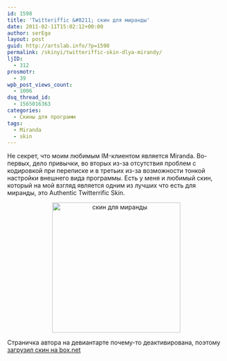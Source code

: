 ```yaml
---
id: 1598
title: 'Twitteriffic &#8211; скин для миранды'
date: 2011-02-11T15:02:12+00:00
author: serEga
layout: post
guid: http://artslab.info/?p=1598
permalink: /skinyi/twitteriffic-skin-dlya-mirandy/
ljID:
  - 312
prosmotr:
  - 39
wpb_post_views_count:
  - 1006
dsq_thread_id:
  - 1565016363
categories:
  - Скины для программ
tags:
  - Miranda
  - skin
---
```

Не секрет, что моим любимым IM-клиентом является Miranda. Во-первых, дело привычки, во вторых из-за отсутствия проблем с кодировкой при переписке и в третьих из-за возможности тонкой настройки внешнего вида программы. Есть у меня и любимый скин, который на мой взгляд является одним из лучших что есть для миранды, это Authentic Twitterrific Skin.

<center>
  <a href="http://googledrive.com/host/0B9lHVSSSdxdxd0hjdUdmRzY3Tjg/authentic_twitterrific_skin_by_elkendall.jpg"><img src="http://googledrive.com/host/0B9lHVSSSdxdxd0hjdUdmRzY3Tjg/authentic_twitterrific_skin_by_elkendall-296x300.jpg" alt="скин для миранды" title="authentic_twitterrific_skin_by_elkendall" width="296" height="300" class="alignnone size-medium wp-image-1601" /></a>
</center>



Страничка автора на девиантарте почему-то деактивирована, поэтому [загрузил скин на box.net](http://www.box.net/shared/54rdizy2ca)